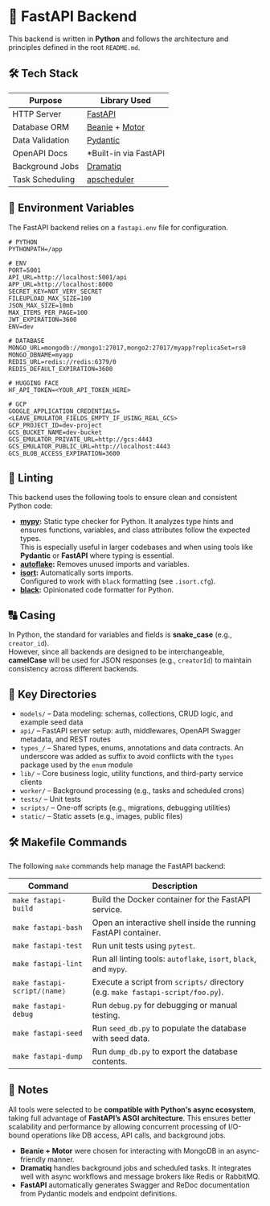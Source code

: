 # 🚀 FastAPI Backend

This backend is written in **Python** and follows the architecture and principles defined in the root `README.md`.

## 🛠️ Tech Stack

| Purpose         | Library Used                                                                             |
| --------------- | ---------------------------------------------------------------------------------------- |
| HTTP Server     | [FastAPI](https://fastapi.tiangolo.com/)                                                 |
| Database ORM    | [Beanie](https://github.com/roman-right/beanie) + [Motor](https://motor.readthedocs.io/) |
| Data Validation | [Pydantic](https://docs.pydantic.dev/)                                                   |
| OpenAPI Docs    | \*Built-in via FastAPI                                                                   |
| Background Jobs | [Dramatiq](https://dramatiq.io/)                                                         |
| Task Scheduling | [apscheduler](https://apscheduler.readthedocs.io/en/3.x/index.html)                      |

## 🔐 Environment Variables

The FastAPI backend relies on a `fastapi.env` file for configuration.

```
# PYTHON
PYTHONPATH=/app

# ENV
PORT=5001
API_URL=http://localhost:5001/api
APP_URL=http://localhost:8000
SECRET_KEY=NOT_VERY_SECRET
FILEUPLOAD_MAX_SIZE=100
JSON_MAX_SIZE=10mb
MAX_ITEMS_PER_PAGE=100
JWT_EXPIRATION=3600
ENV=dev

# DATABASE
MONGO_URL=mongodb://mongo1:27017,mongo2:27017/myapp?replicaSet=rs0
MONGO_DBNAME=myapp
REDIS_URL=redis://redis:6379/0
REDIS_DEFAULT_EXPIRATION=3600

# HUGGING FACE
HF_API_TOKEN=<YOUR_API_TOKEN_HERE>

# GCP
GOOGLE_APPLICATION_CREDENTIALS=<LEAVE_EMULATOR_FIELDS_EMPTY_IF_USING_REAL_GCS>
GCP_PROJECT_ID=dev-project
GCS_BUCKET_NAME=dev-bucket
GCS_EMULATOR_PRIVATE_URL=http://gcs:4443
GCS_EMULATOR_PUBLIC_URL=http://localhost:4443
GCS_BLOB_ACCESS_EXPIRATION=3600
```

## 🧹 Linting

This backend uses the following tools to ensure clean and consistent Python code:

-   **[mypy](https://mypy-lang.org/):** Static type checker for Python. It analyzes type hints and ensures functions, variables, and class attributes follow the expected types.  
    This is especially useful in larger codebases and when using tools like **Pydantic** or **FastAPI** where typing is essential.
-   **[autoflake](https://pypi.org/project/autoflake/):** Removes unused imports and variables.
-   **[isort](https://pycqa.github.io/isort/):** Automatically sorts imports.  
    Configured to work with `black` formatting (see `.isort.cfg`).
-   **[black](https://black.readthedocs.io/):** Opinionated code formatter for Python.

## 🔠 Casing

In Python, the standard for variables and fields is **snake_case** (e.g., `creator_id`).  
However, since all backends are designed to be interchangeable, **camelCase** will be used for JSON responses (e.g., `creatorId`) to maintain consistency across different backends.

## 📁 Key Directories

-   `models/` – Data modeling: schemas, collections, CRUD logic, and example seed data
-   `api/` – FastAPI server setup: auth, middlewares, OpenAPI Swagger metadata, and REST routes
-   `types_/` – Shared types, enums, annotations and data contracts. An underscore was added as suffix to avoid conflicts with the `types` package used by the `enum` module
-   `lib/` – Core business logic, utility functions, and third-party service clients
-   `worker/` – Background processing (e.g., tasks and scheduled crons)
-   `tests/` – Unit tests
-   `scripts/` – One-off scripts (e.g., migrations, debugging utilities)
-   `static/` – Static assets (e.g., images, public files)

## 🛠️ Makefile Commands

The following `make` commands help manage the FastAPI backend:

| Command                      | Description                                                                     |
| ---------------------------- | ------------------------------------------------------------------------------- |
| `make fastapi-build`         | Build the Docker container for the FastAPI service.                             |
| `make fastapi-bash`          | Open an interactive shell inside the running FastAPI container.                 |
| `make fastapi-test`          | Run unit tests using `pytest`.                                                  |
| `make fastapi-lint`          | Run all linting tools: `autoflake`, `isort`, `black`, and `mypy`.               |
| `make fastapi-script/⟨name⟩` | Execute a script from `scripts/` directory (e.g. `make fastapi-script/foo.py`). |
| `make fastapi-debug`         | Run `debug.py` for debugging or manual testing.                                 |
| `make fastapi-seed`          | Run `seed_db.py` to populate the database with seed data.                       |
| `make fastapi-dump`          | Run `dump_db.py` to export the database contents.                               |

## 📌 Notes

All tools were selected to be **compatible with Python's async ecosystem**, taking full advantage of **FastAPI’s ASGI architecture**. This ensures better scalability and performance by allowing concurrent processing of I/O-bound operations like DB access, API calls, and background jobs.

-   **Beanie + Motor** were chosen for interacting with MongoDB in an async-friendly manner.
-   **Dramatiq** handles background jobs and scheduled tasks. It integrates well with async workflows and message brokers like Redis or RabbitMQ.
-   **FastAPI** automatically generates Swagger and ReDoc documentation from Pydantic models and endpoint definitions.
